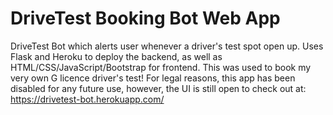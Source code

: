 # DriveTest Booking Bot Web App
DriveTest Bot which alerts user whenever a driver's test spot open up. Uses Flask and Heroku to deploy the backend, as well as HTML/CSS/JavaScript/Bootstrap for frontend. This was used to book my very own G licence driver's test! For legal reasons, this app has been disabled for any future use, however, the UI is still open to check out at: https://drivetest-bot.herokuapp.com/

